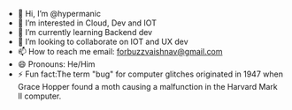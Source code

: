 - 👋 Hi, I’m @hypermanic
- 👀 I’m interested in Cloud, Dev and IOT
- 🌱 I’m currently learning Backend dev
- 💞️ I’m looking to collaborate on IOT and UX dev
- 📫 How to reach me email: forbuzzvaishnav@gmail.com
- 😄 Pronouns: He/Him
- ⚡ Fun fact:The term "bug" for computer glitches originated in 1947 when Grace Hopper found a moth causing a malfunction in the Harvard Mark II computer.

<!---
hypermanic/hypermanic is a ✨AWS Certified Cloud Practitioner and frontend developer✨ passionate about cloud computing and IoT technologies. 
Currently honing backend skills to complement expertise in building robust and scalable applications. 
Constantly exploring innovative solutions at the intersection of cloud, IoT, and frontend development.
--->
